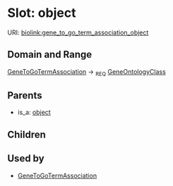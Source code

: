 # Slot: object




URI: [biolink:gene_to_go_term_association_object](https://w3id.org/biolink/vocab/gene_to_go_term_association_object)
## Domain and Range

[GeneToGoTermAssociation](GeneToGoTermAssociation.md) ->  <sub>REQ</sub> [GeneOntologyClass](GeneOntologyClass.md)
## Parents

 *  is_a: [object](functional_association_object.md)
## Children

## Used by

 * [GeneToGoTermAssociation](GeneToGoTermAssociation.md)
